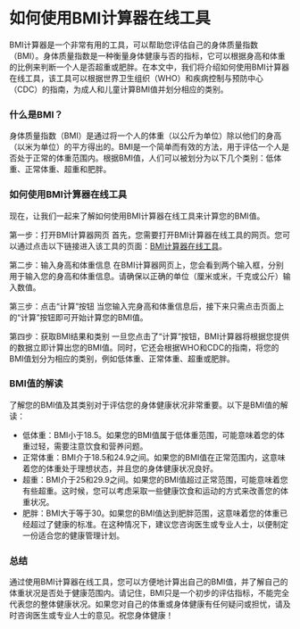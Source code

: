 如何使用BMI计算器在线工具
==============

BMI计算器是一个非常有用的工具，可以帮助您评估自己的身体质量指数（BMI）。身体质量指数是一种衡量身体健康与否的指标，它可以根据身高和体重的比例来判断一个人是否超重或肥胖。在本文中，我们将介绍如何使用BMI计算器在线工具，该工具可以根据世界卫生组织（WHO）和疾病控制与预防中心（CDC）的指南，为成人和儿童计算BMI值并划分相应的类别。

### 什么是BMI？

身体质量指数（BMI）是通过将一个人的体重（以公斤为单位）除以他们的身高（以米为单位）的平方得出的。BMI是一个简单而有效的方法，用于评估一个人是否处于正常的体重范围内。根据BMI值，人们可以被划分为以下几个类别：低体重、正常体重、超重和肥胖。

### 如何使用BMI计算器在线工具

现在，让我们一起来了解如何使用BMI计算器在线工具来计算您的BMI值。

第一步：打开BMI计算器网页 首先，您需要打开BMI计算器在线工具的网页。您可以通过点击以下链接进入该工具的页面：[BMI计算器在线工具](https://www.onlinecalculatorsfree.com/zh-cn/fitness/bmi-calculator.html)。

第二步：输入身高和体重信息 在BMI计算器网页上，您会看到两个输入框，分别用于输入您的身高和体重信息。请确保以正确的单位（厘米或米，千克或公斤）输入数值。

第三步：点击“计算”按钮 当您输入完身高和体重信息后，接下来只需点击页面上的“计算”按钮即可开始计算您的BMI值。

第四步：获取BMI结果和类别 一旦您点击了“计算”按钮，BMI计算器将根据您提供的数据立即计算出您的BMI值。同时，它还会根据WHO和CDC的指南，将您的BMI值划分为相应的类别，例如低体重、正常体重、超重或肥胖。

### BMI值的解读

了解您的BMI值及其类别对于评估您的身体健康状况非常重要。以下是BMI值的解读：

- 低体重：BMI小于18.5。如果您的BMI值属于低体重范围，可能意味着您的体重过轻，需要注意饮食和营养问题。
- 正常体重：BMI介于18.5和24.9之间。如果您的BMI值在正常范围内，这意味着您的体重处于理想状态，并且您的身体健康状况良好。
- 超重：BMI介于25和29.9之间。如果您的BMI值超过正常范围，可能意味着您有些超重。这时候，您可以考虑采取一些健康饮食和运动的方式来改善您的体重状况。
- 肥胖：BMI大于等于30。如果您的BMI值达到肥胖范围，这意味着您的体重已经超过了健康的标准。在这种情况下，建议您咨询医生或专业人士，以便制定一份适合您的健康管理计划。

### 总结

通过使用BMI计算器在线工具，您可以方便地计算出自己的BMI值，并了解自己的体重状况是否处于健康范围内。请记住，BMI只是一个初步的评估指标，不能完全代表您的整体健康状况。如果您对自己的体重或身体健康有任何疑问或担忧，请及时咨询医生或专业人士的意见。祝您身体健康！